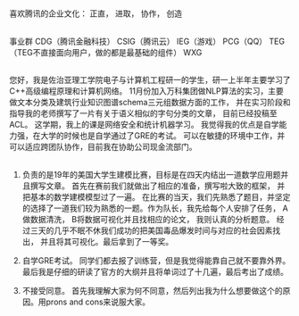 ##
喜欢腾讯的企业文化：
正直， 进取， 协作， 创造
##
事业群 CDG（腾讯金融科技） CSIG（腾讯云） IEG（游戏） PCG（QQ） TEG（TEG不直接面向用户，做的都是最基础的组件） WXG
##
您好，我是佐治亚理工学院电子与计算机工程研一的学生，研一上半年主要学习了C++高级编程原理和计算机网络。
11月份加入万科集团做NLP算法的实习，主要做文本分类及建筑行业知识图谱schema三元组数据方面的工作，
并在实习阶段和指导我的老师撰写了一片有关于语义相似的字句分类的文章，
目前已经投稿至ACL。 这学期，我上的课是网络安全和统计机器学习。 我觉得我的优点是自学能力强，在大学的时候也是自学通过了GRE的考试。
可以在敏捷的环境中工作，并可以适应跨团队协作，目前我在协助公司现金流部门。
##
1. 负责的是19年的美国大学生建模比赛，目标是在四天内结出一道数学应用题并且撰写文章。 首先在赛前我们就做出了相应的准备，撰写啦大致的框架，
并把基本的数学建模模型过了一遍。 在比赛的当天，我们先熟悉了题目，并坚定的选择了一道我们较为熟悉的一题。作为队长，我先给每个人安排了任务，
A做数据清洗， B将数据可视化并且找相应的论文， 我则认真的分析题意。 经过三天的几乎不眠不休我们成功的把美国毒品爆发时间与对应的社会因素找出，
并且将其可视化。最后拿到了一等奖。

2. 自学GRE考试。 同学们都去报了训练营，但是我觉得能靠自己就不要靠外界。 最后我是仔细的研读了官方的大纲并且将单词过了十几遍，最后考出了成绩。

3. 不接受同意。 首先我理解大家为何不同意，然后列出我为什么想要做这个的原因。用prons and cons来说服大家。

